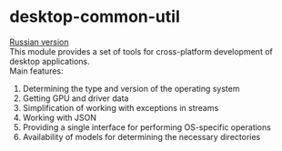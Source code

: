 # desktop-common-util

[Russian version](https://github.com/gdevby/starter4j/blob/master/desktop-common-util/README_RU.md)<br>
This module provides a set of tools for cross-platform development of desktop applications.<br>
Main features:
<ol>
    <li>Determining the type and version of the operating system</li>
	<li>Getting GPU and driver data</li>
	<li>Simplification of working with exceptions in streams</li>
	<li>Working with JSON</li>
	<li>Providing a single interface for performing OS-specific operations</li>
	<li>Availability of models for determining the necessary directories</li>
</ol>